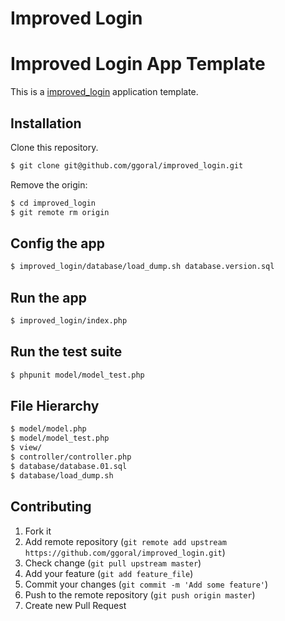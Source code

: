 Improved Login
==============

# Improved Login App Template

This is a [improved_login](https://github.com/ggoral/improved_login) application template.

## Installation

Clone this repository.

```bash
$ git clone git@github.com/ggoral/improved_login.git
```

Remove the origin:

```bash
$ cd improved_login
$ git remote rm origin
```


## Config the app

```bash
$ improved_login/database/load_dump.sh database.version.sql
```

## Run the app

```bash
$ improved_login/index.php
```

## Run the test suite

```bash
$ phpunit model/model_test.php
```

## File Hierarchy

```bash
$ model/model.php
$ model/model_test.php
$ view/
$ controller/controller.php
$ database/database.01.sql
$ database/load_dump.sh
```


## Contributing

1. Fork it
2. Add remote repository (`git remote add upstream https://github.com/ggoral/improved_login.git`)
3. Check change (`git pull upstream master`)
4. Add your feature (`git add feature_file`)
5. Commit your changes (`git commit -m 'Add some feature'`)
6. Push to the remote repository (`git push origin master`)
7. Create new Pull Request

